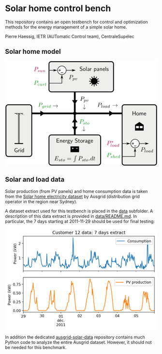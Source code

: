 # Solar home control bench

This repository contains an open testbench for control and optimization methods for the energy management of a simple solar home.

Pierre Haessig, IETR (AUTomatic Control team), CentraleSupélec

## Solar home model

![solar home power flow model](images/solar_home.png)

## Solar and load data

Solar production (from PV panels) and home consumption data is taken from the
[Solar home electricity dataset](http://www.ausgrid.com.au/Common/About-us/Corporate-information/Data-to-share/Solar-home-electricity-data.aspx)
by Ausgrid (distribution grid operator in the region near Sydney).

A dataset extract used for this testbench is placed in the [data](data) subfolder.
A description of this data extract is provided in [data/README.md](data/README.md). In particular, the 7 days starting at 2011-11-29 should be used for final testing:

![2011-11-29 week plot](data/data_week_2011-11-29.png)

In addition the dedicated [ausgrid-solar-data](https://github.com/pierre-haessig/ausgrid-solar-data)
repository contains much Python code to analyze the entire Ausgrid dataset. However, it should not be needed for this benchmark.
